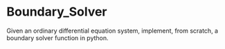 # Boundary_Solver
Given an ordinary differential equation system, implement, from scratch, a boundary solver function in python.
